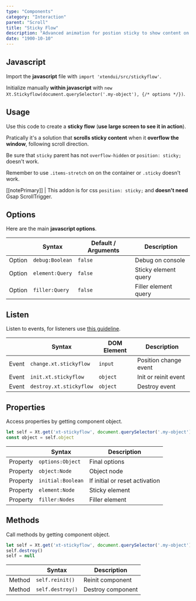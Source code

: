 ```yaml
---
type: "Components"
category: "Interaction"
parent: "Scroll"
title: "Sticky Flow"
description: "Advanced animation for postion sticky to show content on scroll for better usability."
date: "1900-10-10"
---
```


## Javascript

Import the **javascript** file with `import 'xtendui/src/stickyflow'`.

Initialize manually **within javascript** with `new Xt.Stickyflow(document.querySelector('.my-object'), {/* options */})`.

## Usage

Use this code to create a **sticky flow** (**use large screen to see it in action**).

Pratically it's a solution that **scrolls sticky content** when it **overflow the window**, following scroll direction.

Be sure that `sticky` parent has not `overflow-hidden` or `position: sticky;` doesn't work.

Remember to use `.items-stretch` on on the container or `.sticky` doesn't work.

[[notePrimary]]
| This addon is for css `position: sticky;` and **doesn't need** Gsap ScrollTrigger.

<demo>
  <div class="gatsby_demo_item xt-toggle" data-iframe="demos/components/scroll/stickyflow">
  </div>
</demo>

## Options
 
Here are the main **javascript options**.

<div class="xt-overflow-sub overflow-y-hidden overflow-x-scroll my-5 xt-my-auto w-full">

|                         | Syntax                                    | Default / Arguments                       | Description                   |
| ----------------------- | ----------------------------------------- | ----------------------------- | ----------------------------- |
| Option                    | `debug:Boolean`                          | `false`        | Debug on console            |
| Option                    | `element:Query`                          | `false`        | Sticky element query            |
| Option                    | `filler:Query`                          | `false`        | Filler element query            |

</div>

## Listen

Listen to events, for listeners use [this guideline](/components/javascript#listeners).

<div class="xt-overflow-sub overflow-y-hidden overflow-x-scroll my-5 xt-my-auto w-full">

|                         | Syntax                                    | DOM Element                    | Description                   |
| ----------------------- | ----------------------------------------- | ----------------------------- | ----------------------------- |
| Event                   | `change.xt.stickyflow`                        | `input` | Position change event             |
| Event                   | `init.xt.stickyflow`           | `object` | Init or reinit event             |
| Event                   | `destroy.xt.stickyflow`           | `object` | Destroy event             |

</div>

## Properties

Access properties by getting component object.

```js
let self = Xt.get('xt-stickyflow', document.querySelector('.my-object'))
const object = self.object
```

<div class="xt-overflow-sub overflow-y-hidden overflow-x-scroll my-5 xt-my-auto w-full">

|                         | Syntax                                   | Description                   |
| ----------------------- | ---------------------------------------- | ----------------------------- |
| Property                   | `options:Object`       | Final options             |
| Property                   | `object:Node`       | Object node             |
| Property                   | `initial:Boolean`       | If initial or reset activation             |
| Property                   | `element:Node`       | Sticky element             |
| Property                   | `filler:Nodes`       | Filler element             |

</div>

## Methods

Call methods by getting component object.

```js
let self = Xt.get('xt-stickyflow', document.querySelector('.my-object'))
self.destroy()
self = null
```

<div class="xt-overflow-sub overflow-y-hidden overflow-x-scroll my-5 xt-my-auto w-full">

|                         | Syntax                                    | Description                   |
| ----------------------- | ----------------------------------------- | ----------------------------- |
| Method                  | `self.reinit()`       | Reinit component             |
| Method                  | `self.destroy()`              | Destroy component            |

</div>
